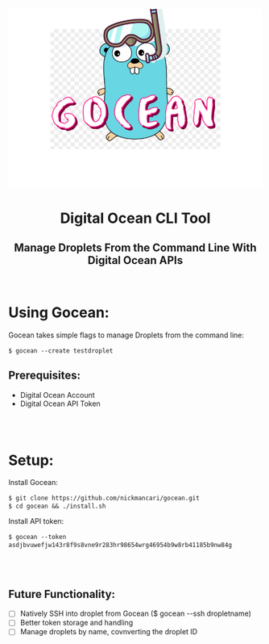 ![](https://github.com/nickmancari/gocean/blob/master/img/gocean_logo.png)
<h1 align='center'>Digital Ocean  CLI Tool</h1>
<h2 align='center'>Manage Droplets From the Command Line With Digital Ocean APIs</h2>
<br>

# Using Gocean:

Gocean takes simple flags to manage Droplets from the command line:
```
$ gocean --create testdroplet
```
## Prerequisites:

- Digital Ocean Account
- Digital Ocean API Token

<br><br>
# Setup:

Install Gocean:
```
$ git clone https://github.com/nickmancari/gocean.git
$ cd gocean && ./install.sh
```
Install API token:
```
$ gocean --token asdjbvuwefjw143r8f9s8vne9r283hr98654wrg46954b9w8rb41185b9nw84g
```
<br><br>

## Future Functionality:
- [ ] Natively SSH into droplet from Gocean ($ gocean --ssh dropletname)
- [ ] Better token storage and handling
- [ ] Manage droplets by name, covnverting the droplet ID
